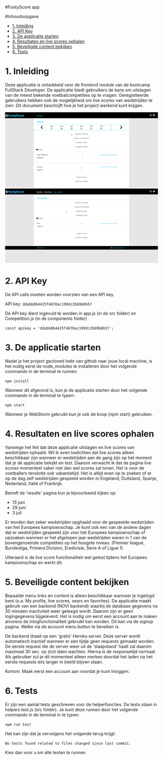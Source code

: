 #FootyScore app

#Inhoudsopgave
- [1. Inleiding](#1-inleiding)
- [2. API Key](#2-api-key)
- [3. De applicatie starten](#3-de-applicatie-starten)
- [4. Resultaten en live scores ophalen](#4-resultaten-en-live-scores-ophalen)
- [5. Beveiligde content bekijken](#5-beveiligde-content-bekijken)
- [6. Tests](#6-tests)
 
# 1. Inleiding

Deze applicatie is ontwikkeld voor de frontend module van de bootcamp FullStack Developer. De applicatie biedt gebruikers de kans om uitslagen van de meest bekende voetbalcompetities op te vragen. Geregistteerde gebruikers hebben ook de mogelijkheid om live scores van wedstrijden te zien. Dit document beschrijft hoe je het project werkend kunt krijgen.

![Eindresultaat](src/assets/app_screenshot.png)
![Eindresultaat](src/assets/live_scores.png)

# 2. API Key

De API calls moeten worden voorzien van een API key.

API key: `ddabb8b4425f4870ac199dc2b69b8b57`

De API key dient ingevuld te worden in app.js (in de src folder) en Competition.js (in de components folder)

`const apikey = 'ddabb8b4425f4870ac199dc2b69b8b57';`

# 3. De applicatie starten

Nadat je het project gecloned hebt van github naar jouw local machine, is het nodig eerst de node_modules te installeren door het volgende commando in de terminal te runnen:

`npm install`

Wanneer dit afgerond is, kun je de applicatie starten door het volgende commando in de terminal te typen:

`npm start`

Wanneer je WebStorm gebruikt kun je ook de knop (npm start) gebruiken.

# 4. Resultaten en live scores ophalen

Vanwege het feit dat deze applicatie uitslagen en live scores van wedstrijden ophaald. Wil ik even toelichten dat live scores alleen beschikbaar zijn wanneer er wedstrijden aan de gang zijn op het moment dat je de applicatie bekijkt en test. Daarom verwacht ik dat de pagina live scores momenteel vaker niet dan wel scores zal tonen. Het is voor de voetballers tenslotte ook vakantietijd. Het is altijd even op te zoeken of er op de dag zelf wedstrijden gespeeld worden in Engeland, Duitsland, Spanje, Nederland, Italië of Frankrijk. 

Betreft de 'results' pagina kun je bijvoorbeeld kijken op:

- 13 juni
- 29 juni
- 3 juli 

Er worden dan zeker wedstrijden opghaald voor de gespeelde wedstrijden van het Europees kampioenschap.
Je kunt ook een van de andere dagen dat er wedstrijden gespeeld zijn voor het Europees kampioenschap of opzoeken wanneer er het afgelopen jaar wedstrijden waren in 1 van de bovengenoemde competities op het hoogste niveau. (Premier league, Bundesliga, Primera Division, Eredivisie, Serie A of Ligue 1)

Uiteraard is de live score functionaliteit wel getest tijdens het Europees kampioenschap en werkt dit. 

# 5. Beveiligde content bekijken
Bepaalde menu links en content is alleen beschikbaar wanneer je ingelogd bent (o.a. My profile, live scores, searc en favorites). De applicatie maakt gebruik van een backend (NOVI backend) waarbij de database gegevens na 30 minuten inactiviteit weer geleegd wordt. Daarom zijn er geen logingegevens bijgeleverd. Het is nodig om eerst een account aan te maken alvorens de inlogfunctionaliteit gebruikt kan worden. Dit kan via de signup pagina. Welke via de account menu button te bereiken is. 

De backend draait op een 'gratis' Heroku server. Deze server wordt automatisch inactief wanneer er een tijdje geen requests gemaakt worden. De eerste request die de server weer uit de 'slaapstand' haalt zal daarom maximaal 30 sec. op zich laten wachten. Hierna is de responsetijd normaal. Als gebruiker zul je dit momenteel alleen merken doordat het laden na het eerste requests iets langer in beeld blijven staan. 

Kortom: Maak eerst een account aan voordat je kunt inloggen. 

# 6. Tests 

Er zijn een aantal tests geschreven voor de helperfuncties. De tests staan in helpers.test.js (src folder). Je kunt deze runnen door het volgende commando in de terminal in te typen:

`npm run test`

Het kan zijn dat je vervolgens het volgende terug krijgt:

`No tests found related to files changed since last commit.`

Kies dan voor `a` om alle testen te runnen